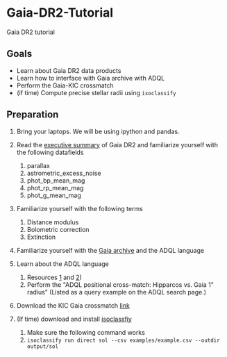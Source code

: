 # Gaia-DR2-Tutorial

Gaia DR2 tutorial

## Goals

- Learn about Gaia DR2 data products
- Learn how to interface with Gaia archive with ADQL
- Perform the Gaia-KIC crossmatch
- (if time) Compute precise stellar radii using `isoclassify`

## Preparation 

1. Bring your laptops. We will be using ipython and pandas. 

1. Read the [executive summary](https://gea.esac.esa.int/archive/documentation/GDR2/index.html) of Gaia DR2 and familiarize yourself with the following datafields

   1. parallax
   1. astrometric_excess_noise
   1. phot_bp_mean_mag
   1. phot_rp_mean_mag 
   1. phot_g_mean_mag

1. Familiarize yourself with the following terms

   1. Distance modulus
   1. Bolometric correction
   1. Extinction 
   
1. Familiarize yourself with the [Gaia archive](https://gea.esac.esa.int/archive/) and the ADQL language

1. Learn about the ADQL language 
   
   1. Resources [1](https://gea.esac.esa.int/archive-help/adql/index.html) and [2](https://www.cosmos.esa.int/documents/915837/915858/ADQL_handson_slides.pdf/652b9120-a3fe-4857-b5eb-933b476687ad))
   1. Perform the "ADQL positional cross-match: Hipparcos vs. Gaia 1" radius" (Listed as a query example on the ADQL search page.)

1. Download the KIC Gaia crossmatch [link](https://www.dropbox.com/sh/rqrd0xcfrunwq3a/AABST14YsIwZAYH4cnfo7x8Aa?dl=0)

1. (If time) download and install [isoclassfiy](https://github.com/petigura/isoclassify)
    
    1. Make sure the following command works
    1. `isoclassify run direct sol --csv examples/example.csv --outdir output/sol`
  
